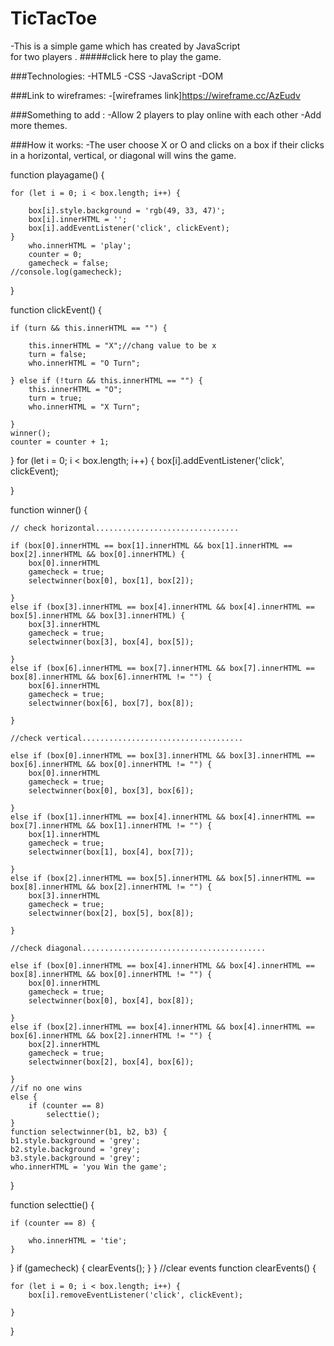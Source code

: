 # TicTacToe

-This is a simple game which has created by JavaScript  
for two players  .
#####click here to play the game.

###Technologies:
-HTML5
-CSS
-JavaScript
-DOM

###Link to wireframes:
-[wireframes link]https://wireframe.cc/AzEudv

###Something to add :
-Allow 2 players to play online with each other 
-Add more themes.

###How it works:
-The user choose X or O and clicks on a box if their clicks in a horizontal, vertical, or diagonal will wins the game.

function playagame() {

    for (let i = 0; i < box.length; i++) {

        box[i].style.background = 'rgb(49, 33, 47)';
        box[i].innerHTML = '';
        box[i].addEventListener('click', clickEvent);
    }       
        who.innerHTML = 'play';
        counter = 0;
        gamecheck = false;
    //console.log(gamecheck);
}

function clickEvent() {

    if (turn && this.innerHTML == "") {

        this.innerHTML = "X";//chang value to be x
        turn = false;
        who.innerHTML = "O Turn";

    } else if (!turn && this.innerHTML == "") {
        this.innerHTML = "O";
        turn = true;
        who.innerHTML = "X Turn";

    }
    winner();
    counter = counter + 1;
}
for (let i = 0; i < box.length; i++) {
    box[i].addEventListener('click', clickEvent);

}

function winner() {

    // check horizontal................................

    if (box[0].innerHTML == box[1].innerHTML && box[1].innerHTML == box[2].innerHTML && box[0].innerHTML) {
        box[0].innerHTML
        gamecheck = true;
        selectwinner(box[0], box[1], box[2]);

    }
    else if (box[3].innerHTML == box[4].innerHTML && box[4].innerHTML == box[5].innerHTML && box[3].innerHTML) {
        box[3].innerHTML
        gamecheck = true;
        selectwinner(box[3], box[4], box[5]);

    }
    else if (box[6].innerHTML == box[7].innerHTML && box[7].innerHTML == box[8].innerHTML && box[6].innerHTML != "") {
        box[6].innerHTML
        gamecheck = true;
        selectwinner(box[6], box[7], box[8]);

    }

    //check vertical....................................

    else if (box[0].innerHTML == box[3].innerHTML && box[3].innerHTML == box[6].innerHTML && box[0].innerHTML != "") {
        box[0].innerHTML
        gamecheck = true;
        selectwinner(box[0], box[3], box[6]);

    }
    else if (box[1].innerHTML == box[4].innerHTML && box[4].innerHTML == box[7].innerHTML && box[1].innerHTML != "") {
        box[1].innerHTML
        gamecheck = true;
        selectwinner(box[1], box[4], box[7]);

    }
    else if (box[2].innerHTML == box[5].innerHTML && box[5].innerHTML == box[8].innerHTML && box[2].innerHTML != "") {
        box[3].innerHTML
        gamecheck = true;
        selectwinner(box[2], box[5], box[8]);

    }

    //check diagonal.........................................

    else if (box[0].innerHTML == box[4].innerHTML && box[4].innerHTML == box[8].innerHTML && box[0].innerHTML != "") {
        box[0].innerHTML
        gamecheck = true;
        selectwinner(box[0], box[4], box[8]);

    }
    else if (box[2].innerHTML == box[4].innerHTML && box[4].innerHTML == box[6].innerHTML && box[2].innerHTML != "") {
        box[2].innerHTML
        gamecheck = true;
        selectwinner(box[2], box[4], box[6]);

    }
    //if no one wins 
    else {
        if (counter == 8)
            selecttie();
    }
    function selectwinner(b1, b2, b3) {
    b1.style.background = 'grey';
    b2.style.background = 'grey';
    b3.style.background = 'grey';
    who.innerHTML = 'you Win the game';

}

function selecttie() {

    if (counter == 8) {

        who.innerHTML = 'tie';
    }
}
    if (gamecheck) {
        clearEvents();
    }
}
//clear events
function clearEvents() {

    for (let i = 0; i < box.length; i++) {
        box[i].removeEventListener('click', clickEvent);

    }
}
